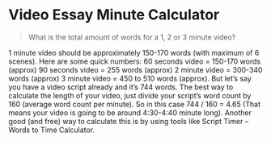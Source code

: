 # Video Essay Minute Calculator

> What is the total amount of words for a 1, 2 or 3 minute video?

1 minute video should be approximately 150-170 words (with maximum of 6 scenes). Here are some quick numbers: 60 seconds video = 150-170 words (approx) 90 seconds video = 255 words (approx) 2 minute video = 300-340 words (approx) 3 minute video = 450 to 510 words (approx). But let’s say you have a video script already and it’s 744 words. The best way to calculate the length of your video, just divide your script’s word count by 160 (average word count per minute). So in this case 744 / 160 = 4.65 (That means your video is going to be around 4:30-4:40 minute long). Another good (and free) way to calculate this is by using tools like Script Timer – Words to Time Calculator.
